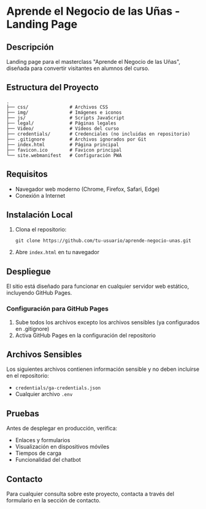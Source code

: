 # Aprende el Negocio de las Uñas - Landing Page

## Descripción
Landing page para el masterclass "Aprende el Negocio de las Uñas", diseñada para convertir visitantes en alumnos del curso.

## Estructura del Proyecto
```
.
├── css/               # Archivos CSS
├── img/               # Imágenes e iconos
├── js/                # Scripts JavaScript
├── legal/             # Páginas legales
├── Video/             # Vídeos del curso
├── credentials/       # Credenciales (no incluidas en repositorio)
├── .gitignore         # Archivos ignorados por Git
├── index.html         # Página principal
├── favicon.ico        # Favicon principal
└── site.webmanifest   # Configuración PWA
```

## Requisitos
- Navegador web moderno (Chrome, Firefox, Safari, Edge)
- Conexión a Internet

## Instalación Local
1. Clona el repositorio:
   ```
   git clone https://github.com/tu-usuario/aprende-negocio-unas.git
   ```
2. Abre `index.html` en tu navegador

## Despliegue
El sitio está diseñado para funcionar en cualquier servidor web estático, incluyendo GitHub Pages.

### Configuración para GitHub Pages
1. Sube todos los archivos excepto los archivos sensibles (ya configurados en .gitignore)
2. Activa GitHub Pages en la configuración del repositorio

## Archivos Sensibles
Los siguientes archivos contienen información sensible y no deben incluirse en el repositorio:
- `credentials/ga-credentials.json`
- Cualquier archivo `.env`

## Pruebas
Antes de desplegar en producción, verifica:
- Enlaces y formularios
- Visualización en dispositivos móviles
- Tiempos de carga
- Funcionalidad del chatbot

## Contacto
Para cualquier consulta sobre este proyecto, contacta a través del formulario en la sección de contacto. 